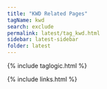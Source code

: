 ```yaml
---
title: "KWD Related Pages"
tagName: kwd
search: exclude
permalink: latest/tag_kwd.html
sidebar: latest-sidebar
folder: latest
---
```

{% include taglogic.html %}

{% include links.html %}
